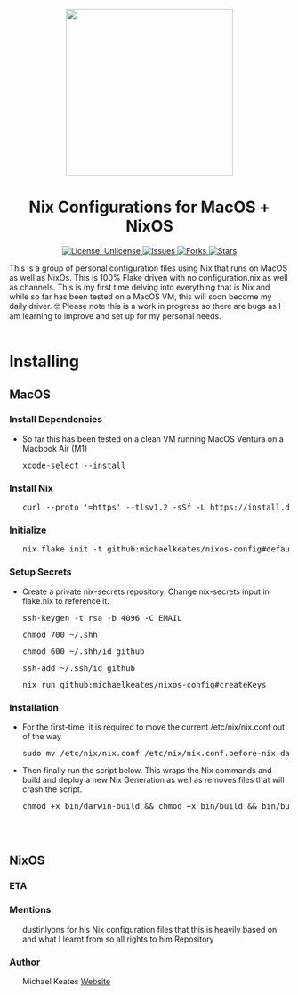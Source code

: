 <p align="center">
  <img src="https://repository-images.githubusercontent.com/692780762/0ca1031a-ffad-434b-8fab-f6074d020b94" width="300px" height="300px"/>
</p>
<h1 align="center">Nix Configurations for MacOS + NixOS</h1>
<p align="center">

<a href="http://unlicense.org/">
<img src="https://img.shields.io/badge/license-Unlicense-blue.svg" alt="License: Unlicense">
</a>

<a href="https://github.com/michaelkeates/nixos-config/issues">
<img src="https://img.shields.io/github/issues/michaelkeates/nixos-config.svg" alt="Issues">
</a>

<a href="https://github.com/michaelkeates/nixos-config/fork">
<img src="https://img.shields.io/github/forks/michaelkeates/nixos-config.svg" alt="Forks">
</a>

<a href="https://github.com/michaelkeates/nixos-config">
<img src="https://img.shields.io/github/stars/michaelkeates/nixos-config.svg" alt="Stars">
</a>

</p>
This is a group of personal configuration files using Nix that runs on MacOS as well as NixOs. This is 100% Flake driven with no configuration.nix as well as channels.
This is my first time delving into everything that is Nix and while so far has been tested on a MacOS VM, this will soon become my daily driver. 🤓
Please note this is a work in progress so there are bugs as I am learning to improve and set up for my personal needs.
<br></br>
<h1 align="left">Installing</h1>
<h2 align="left">MacOS</h2>
<h3 align="left">Install Dependencies</h3>
<ul>
<li>So far this has been tested on a clean VM running MacOS Ventura on a Macbook Air (M1)</li>
	<pre>xcode-select --install</pre>
</ul>

<h3 align="left">Install Nix</h3>
<ul>
	<pre>curl --proto '=https' --tlsv1.2 -sSf -L https://install.determinate.systems/nix | sh -s -- install</pre>
</ul>

<h3 align="left">Initialize</h3>
<ul>
	<pre>nix flake init -t github:michaelkeates/nixos-config#default</pre>
</ul>

<h3 align="left">Setup Secrets</h3>
<ul>
<li>Create a private nix-secrets repository. Change nix-secrets input in flake.nix to reference it.</li>
<pre>ssh-keygen -t rsa -b 4096 -C EMAIL</pre>
<pre>chmod 700 ~/.shh</pre>
<pre>chmod 600 ~/.shh/id_github</pre>
<pre>ssh-add ~/.ssh/id_github</pre>
<pre>nix run github:michaelkeates/nixos-config#createKeys</pre>
</ul>

<h3 align="left">Installation</h3>
<ul>
<li>For the first-time, it is required to move the current /etc/nix/nix.conf out of the way</li>
<pre>sudo mv /etc/nix/nix.conf /etc/nix/nix.conf.before-nix-darwin</pre>
<li>Then finally run the script below. This wraps the Nix commands and build and deploy a new Nix Generation as well as removes files that will crash the script.</li>
<pre>chmod +x bin/darwin-build && chmod +x bin/build && bin/build</pre>
</ul>
<br></br>
<h2 align="left">NixOS</h2>
<h3 align="left">ETA</h3>

<h3 align="left">Mentions</h3>
<ul>
<p>dustinlyons for his Nix configuration files that this is heavily based on and what I learnt from so all rights to him <a href="https://github.com/dustinlyons/nixos-config"></a>Repository</p>
</ul>
<h3 align="left">Author</h3>
<ul>
Michael Keates <a href="https://www.michaelkeates.co.uk">Website</a>
</ul>